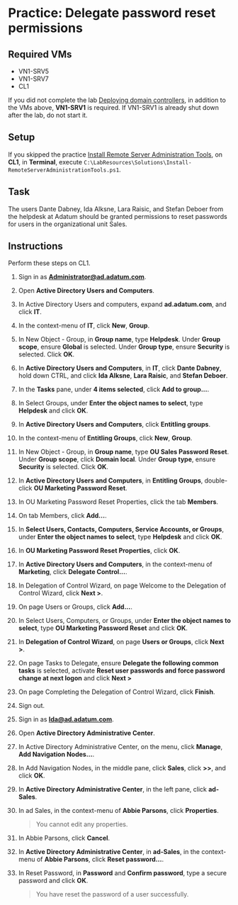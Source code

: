 # Practice: Delegate password reset permissions

## Required VMs

* VN1-SRV5
* VN1-SRV7
* CL1

If you did not complete the lab [Deploying domain controllers](Deploying-domain-controllers.md), in addition to the VMs above, **VN1-SRV1** is required. If VN1-SRV1 is already shut down after the lab, do not start it.

## Setup

If you skipped the practice [Install Remote Server Administration Tools](Practices/Install-Remote-Server-Administration-Tools.md), on **CL1**, in **Terminal**, execute ````C:\LabResources\Solutions\Install-RemoteServerAdministrationTools.ps1````.

## Task

The users Dante Dabney, Ida Alksne, Lara Raisic, and Stefan Deboer from the helpdesk at Adatum should be granted permissions to reset passwords for users in the organizational unit Sales.

## Instructions

Perform these steps on CL1.

1. Sign in as **Administrator@ad.adatum.com**.
1. Open **Active Directory Users and Computers**.
1. In Active Directory Users and computers, expand **ad.adatum.com**, and click **IT**.
1. In the context-menu of **IT**, click **New**, **Group**.
1. In New Object - Group, in **Group name**, type **Helpdesk**. Under **Group scope**, ensure **Global** is selected. Under **Group type**, ensure **Security** is selected. Click **OK**.
1. In **Active Directory Users and Computers**, in **IT**, click **Dante Dabney**, hold down CTRL, and click **Ida Alksne**, **Lara Raisic**, and  **Stefan Deboer**.
1. In the **Tasks** pane, under **4 items selected**, click **Add to group...**.
1. In Select Groups, under **Enter the object names to select**, type **Helpdesk** and click **OK**.
1. In **Active Directory Users and Computers**, click **Entitling groups**.
1. In the context-menu of **Entitling Groups**, click **New**, **Group**.
1. In New Object - Group, in **Group name**, type **OU Sales Password Reset**. Under **Group scope**, click **Domain local**. Under **Group type**, ensure **Security** is selected. Click **OK**.
1. In **Active Directory Users and Computers**, in **Entitling Groups**, double-click **OU Marketing Password Reset**.
1. In OU Marketing Password Reset Properties, click the tab **Members**.
1. On tab Members, click **Add...**.
1. In **Select Users, Contacts, Computers, Service Accounts, or Groups**, under **Enter the object names to select**, type **Helpdesk** and click **OK**.
1. In **OU Marketing Password Reset Properties**, click **OK**.
1. In **Active Directory Users and Computers**, in the context-menu of **Marketing**, click **Delegate Control...**.
1. In Delegation of Control Wizard, on page Welcome to the Delegation of Control Wizard, click **Next >**.
1. On page Users or Groups, click **Add...**.
1. In Select Users, Computers, or Groups, under **Enter the object names to select**, type **OU Marketing Password Reset** and click **OK**.
1. In **Delegation of Control Wizard**, on page **Users or Groups**, click **Next >**.
1. On page Tasks to Delegate, ensure **Delegate the following common tasks** is selected, activate **Reset user passwords and force password change at next logon** and click **Next >**
1. On page Completing the Delegation of Control Wizard, click **Finish**.
1. Sign out.
1. Sign in as **Ida@ad.adatum.com**.
1. Open **Active Directory Administrative Center**.
1. In Active Directory Administrative Center, on the menu, click **Manage**, **Add Navigation Nodes...**.
1. In Add Navigation Nodes, in the middle pane, click **Sales**, click **>>**, and click **OK**.
1. In **Active Directory Administrative Center**, in the left pane, click **ad-Sales**.
1. In ad Sales, in the context-menu of **Abbie Parsons**, click **Properties**.

    > You cannot edit any properties.

1. In Abbie Parsons, click **Cancel**.
1. In **Active Directory Administrative Center**, in **ad-Sales**, in the context-menu of **Abbie Parsons**, click **Reset password...**.
1. In Reset Password, in **Password** and **Confirm password**, type a secure password and click **OK**.

    > You have reset the password of a user successfully.
